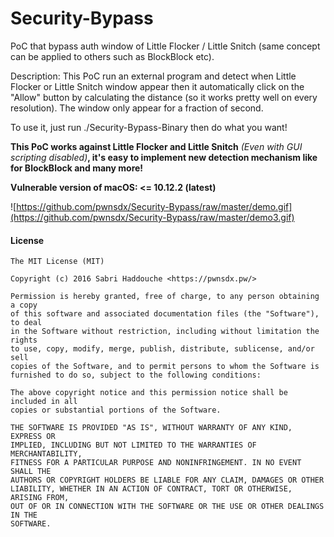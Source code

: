 # Security-Bypass

PoC that bypass auth window of Little Flocker / Little Snitch (same concept can be applied to others such as BlockBlock etc).

Description: This PoC run an external program and detect when Little Flocker or Little Snitch window appear then it automatically click on the "Allow" button by calculating the distance (so it works pretty well on every resolution). The window only appear for a fraction of second.

To use it, just run ./Security-Bypass-Binary then do what you want!

**This PoC works against Little Flocker and Little Snitch** *(Even with GUI scripting disabled)***, it's easy to implement new detection mechanism like for BlockBlock and many more!**

**Vulnerable version of macOS: <= 10.12.2 (latest)**

![https://github.com/pwnsdx/Security-Bypass/raw/master/demo.gif](https://github.com/pwnsdx/Security-Bypass/raw/master/demo3.gif)

#### License

```
The MIT License (MIT)

Copyright (c) 2016 Sabri Haddouche <https://pwnsdx.pw/>

Permission is hereby granted, free of charge, to any person obtaining a copy
of this software and associated documentation files (the "Software"), to deal
in the Software without restriction, including without limitation the rights
to use, copy, modify, merge, publish, distribute, sublicense, and/or sell
copies of the Software, and to permit persons to whom the Software is
furnished to do so, subject to the following conditions:

The above copyright notice and this permission notice shall be included in all
copies or substantial portions of the Software.

THE SOFTWARE IS PROVIDED "AS IS", WITHOUT WARRANTY OF ANY KIND, EXPRESS OR
IMPLIED, INCLUDING BUT NOT LIMITED TO THE WARRANTIES OF MERCHANTABILITY,
FITNESS FOR A PARTICULAR PURPOSE AND NONINFRINGEMENT. IN NO EVENT SHALL THE
AUTHORS OR COPYRIGHT HOLDERS BE LIABLE FOR ANY CLAIM, DAMAGES OR OTHER
LIABILITY, WHETHER IN AN ACTION OF CONTRACT, TORT OR OTHERWISE, ARISING FROM,
OUT OF OR IN CONNECTION WITH THE SOFTWARE OR THE USE OR OTHER DEALINGS IN THE
SOFTWARE.
```
